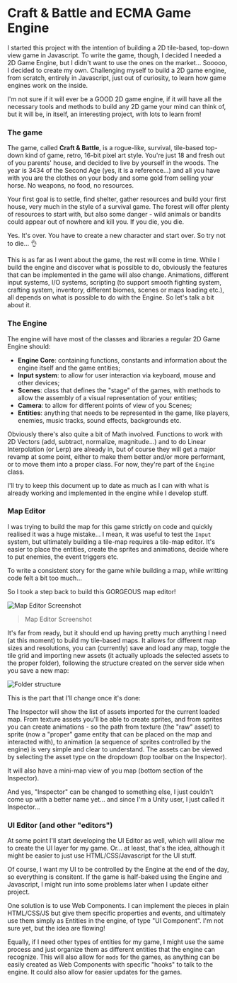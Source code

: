 # Craft & Battle and ECMA Game Engine

I started this project with the intention of building a 2D tile-based, top-down view game in Javascript. To write the game, though, I decided I needed a 2D Game Engine, but I didn't want to use the ones on the market... Sooooo, I decided to create my own. Challenging myself to build a 2D game engine, from scratch, entirely in Javascript, just out of curiosity, to learn how game engines work on the inside.

I'm not sure if it will ever be a GOOD 2D game engine, if it will have all the necessary tools and methods to build any 2D game your mind can think of, but it will be, in itself, an interesting project, with lots to learn from!

### The game

The game, called **Craft & Battle**, is a rogue-like, survival, tile-based top-down kind of game, retro, 16-bit pixel art style. You're just 18 and fresh out of you parents' house, and decided to live by yourself in the woods. The year is 3434 of the Second Age (yes, it is a reference...) and all you have with you are the clothes on your body and some gold from selling your horse. No weapons, no food, no resources.

Your first goal is to settle, find shelter, gather resources and build your first house, very much in the style of a survival game. The forest will offer plenty of resources to start with, but also some danger - wild animals or bandits could appear out of nowhere and kill you. If you die, you die. 

Yes. It's over. You have to create a new character and start over. So try not to die... 👌

This is as far as I went about the game, the rest will come in time. While I build the engine and discover what is possible to do, obviously the features that can be implemented in the game will also change. Animations, different input systems, I/O systems, scripting (to support smooth fighting system, crafting system, inventory, different biomes, scenes or maps loading etc.), all depends on what is possible to do with the Engine. So let's talk a bit about it.

### The Engine

The engine will have most of the classes and libraries a regular 2D Game Engine should:

- **Engine Core**: containing functions, constants and information about the engine itself and the game entities;
- **Input system**: to allow for user interaction via keyboard, mouse and other devices;
- **Scenes**: class that defines the "stage" of the games, with methods to allow the assembly of a visual representation of your entities;
- **Camera**: to allow for different points of view of you Scenes;
- **Entities**: anything that needs to be represented in the game, like players, enemies, music tracks, sound effects, backgrounds etc.

Obviously there's also quite a bit of Math involved. Functions to work with 2D Vectors (add, subtract, normalize, magnitude...) and to do Linear Interpolation (or Lerp) are already in, but of course they will get a major revamp at some point, either to make them better and/or more performant, or to move them into a proper class. For now, they're part of the `Engine` class.

I'll try to keep this document up to date as much as I can with what is already working and implemented in the engine while I develop stuff.

### Map Editor

I was trying to build the map for this game strictly on code and quickly realised it was a huge mistake... I mean, it was useful to test the `Input` system, but ultimately building a tile-map requires a tile-map editor. It's easier to place the entities, create the sprites and animations, decide where to put enemies, the event triggers etc.

To write a consistent story for the game while building a map, while writting code felt a bit too much...

So I took a step back to build this GORGEOUS map editor!

![Map Editor Screenshot](https://ezsystems.net/images/map-editor.png)

> Map Editor Screenshot

It's far from ready, but it should end up having pretty much anything I need (at this moment) to build my tile-based maps. It allows for different map sizes and resolutions, you can (currently) save and load any map, toggle the tile grid and importing new assets (it actually uploads the selected assets to the proper folder), following the structure created on the server side when you save a new map:

![Folder structure](https://ezsystems.net/images/folder-structure.png)

This is the part that I'll change once it's done:

The Inspector will show the list of assets imported for the current loaded map. From texture assets you'll be able to create sprites, and from sprites you can create animations - so the path from texture (the "raw" asset) to sprite (now a "proper" game entity that can be placed on the map and interacted with), to animation (a sequence of sprites controlled by the engine) is very simple and clear to understand. The assets can be viewed by selecting the asset type on the dropdown (top toolbar on the Inspector).

It will also have a mini-map view of you map (bottom section of the Inspector).

And yes, "Inspector" can be changed to something else, I just couldn't come up with a better name yet... and since I'm a Unity user, I just called it Inspector...

### UI Editor (and other "editors")

At some point I'll start developing the UI Editor as well, which will allow me to create the UI layer for my game. Or... at least, that's the idea, although it might be easier to just use HTML/CSS/Javascript for the UI stuff.

Of course, I want my UI to be controlled by the Engine at the end of the day, so everything is consitent. If the game is half-baked using the Engine and Javascript, I might run into some problems later when I update either project.

One solution is to use Web Components. I can implement the pieces in plain HTML/CSS/JS but give them specific properties and events, and ultimately use them simply as Entities in the engine, of type "UI Component". I'm not sure yet, but the idea are flowing!

Equally, if I need other types of entities for my game, I might use the same process and just organize them as different entities that the engine can recognize. This will also allow for `mods` for the games, as anything can be easily created as Web Components with specific "hooks" to talk to the engine. It could also allow for easier updates for the games.
